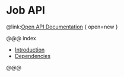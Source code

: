# Job API

@link:[Open API Documentation](./swagger/index.html?url=./openapi.yaml) { open=new } 

@@@ index

* [Introduction](intro.md)
* [Dependencies](Dependencies.md)

@@@
